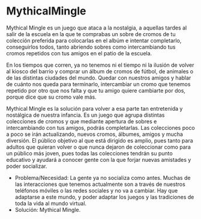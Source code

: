 # MythicalMingle
Mythical Mingle es un juego que ataca a la nostalgia, a aquellas tardes al
salir de la escuela en la que te comprabas un sobre de cromos de tu colección
preferida para colocarlas en el albúm e intentar completarlo, conseguirlos todos,
tanto abriendo sobres como intercambiando tus cromos repetidos con tus amigos en
el patio de la escuela.

En los tiempos que corren, ya no tenemos ni el tiempo ni la ilusión de volver
al kiosco del barrio y comprar un álbum de cromos de fútbol, de animales o de las
distintas ciudades del mundo. Quedar con nuestros amigos y hablar de cuánto nos
queda para terminarlo, intercambiar un cromo que tenemos repetido por otro que
nos falta y que tu amigo quiere cambiarte por dos, porque dice que su cromo vale
más.

Mythical Mingle es la solución para volver a esa parte tan entretenida y
nostálgica de nuestra infancia. Es un juego que agrupa distintas colecciones de
cromos y que mediante apertura de sobres e intercambiando con tus amigos,
podrás completarlas. Las colecciones poco a poco se irán actualizando, nuevos
cromos, álbumes, amigos y mucha diversión.
El público objetivo al que está dirigido es amplio, pues tanto para adultos
que quieran volver o que nunca dejaron de coleccionar como para un público más
joven, pues todas las colecciones tendrán su punto educativo y ayudará a conocer
gente con la que forjar nuevas amistades y poder socializar.

- Problema/Necesidad: La gente ya no socializa como antes. Muchas de las
interacciones que tenemos actualmente son a través de nuestros teléfonos móviles
o las redes sociales y no va a cambiar. Hay que adaptarse a este mundo, y poder
adaptar los juegos y las tradiciones de toda la vida al mundo virtual.
- Solución: Mythical Mingle.
